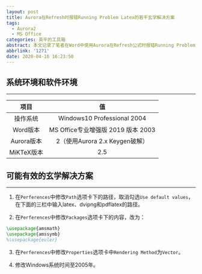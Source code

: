 ```yaml
---
layout: post
title: Aurora在Refresh时报错Running Problem Latex的若干玄学解决方案
tags:
  - Aurora2
  - MS Office
categories: 英平的工具箱
abstract: 本文记录了笔者在Word中使用Aurora在Refresh公式时报错Running Problem Latex的解决方案。
abbrlink: '1271'
date: 2020-04-16 16:23:50
---
```

## 系统环境和软件环境
---
|项目|值|
|:-:|:-:|
|操作系统|Windows10 Professional 2004|
|Word版本|MS Office专业增强版 2019 版本 2003|
|Aurora版本|2（使用Aurora 2.x Keygen破解）|
|MiKTeX版本|2.5|

## 可能有效的玄学解决方案
---
1. 在``Perferences``中修改``Path``选项卡下的路径，取消勾选``Use default values``，在下面的三栏中输入latex、dvipng和pdflatex的路径。

2. 在``Perferences``中修改``Packages``选项卡下的内容，改为：
```latex
\usepackage{amsmath}
\usepackage{amssymb}
%\usepackage{euler}
```

3. 在``Perferences``中修改``Properties``选项卡中``Rendering Method``为``Vector``。

4. 修改Windows系统时间至2005年。